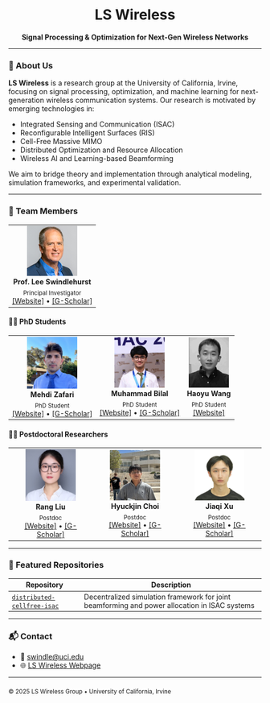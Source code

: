 

<div align="center">
  <h1>LS Wireless</h1>
  <p><strong>Signal Processing & Optimization for Next-Gen Wireless Networks</strong></p>
</div>

---

### 🔬 About Us

**LS Wireless** is a research group at the University of California, Irvine, focusing on signal processing, optimization, and machine learning for next-generation wireless communication systems. Our research is motivated by emerging technologies in:

- Integrated Sensing and Communication (ISAC)
- Reconfigurable Intelligent Surfaces (RIS)
- Cell-Free Massive MIMO
- Distributed Optimization and Resource Allocation
- Wireless AI and Learning-based Beamforming

We aim to bridge theory and implementation through analytical modeling, simulation frameworks, and experimental validation.

---

### 👥 Team Members

<table>
  <tr>
    <td align="center"><img src="/assets/ls_bio.png" width="100"><br><b>Prof. Lee Swindlehurst</b><br><sub>Principal Investigator</sub><br><a href="https://engineering.uci.edu/users/lee-swindlehurst">[Website]</a> • <a href="https://scholar.google.com/citations?user=ibAcKWwAAAAJ&hl=en">[G-Scholar]</a></td>
  </tr>
</table>

#### 🧑‍🎓 PhD Students

<table>
  <tr>
    <td align="center"><img src="/assets/mz_bio.JPG" width="100"><br><b>Mehdi Zafari</b><br><sub>PhD Student</sub><br><a href="https://mehdizd97.github.io">[Website]</a> • <a href="https://scholar.google.com/citations?user=lKiB9vIAAAAJ">[G-Scholar]</a></td>
    <td align="center"><img src="/assets/bilal_bio.jpeg" width="100"><br><b>Muhammad Bilal</b><br><sub>PhD Student</sub><br><a href="https://www.linkedin.com/in/muhammad-bilal-a5a4b0135/">[Website]</a> • <a href="https://scholar.google.com/citations?user=ZWQPQNsvMc4C&hl=en">[G-Scholar]</a></td>
    <td align="center"><img src="/assets/wang_bio.png" width="80"><br><b>Haoyu Wang</b><br><sub>PhD Student</sub><br><a href="https://orcid.org/0000-0002-0161-1781">[Website]</a></td>
  </tr>
</table>

#### 🧑‍🔬 Postdoctoral Researchers

<table>
  <tr>
    <td align="center"><img src="/assets/rang_bio.jpg" width="100"><br><b>Rang Liu</b><br><sub>Postdoc</sub><br><a href="https://rangliu0706.github.io/">[Website]</a> • <a href="https://scholar.google.com/citations?user=YVZWuQcAAAAJ&hl=en">[G-Scholar]</a></td>
    <td align="center"><img src="/assets/hc_bio.jpg" width="100"><br><b>Hyuckjin Choi</b><br><sub>Postdoc</sub><br><a href="https://sites.google.com/view/hyuckjinchoi/home?authuser=0">[Website]</a> • <a href="https://scholar.google.com/citations?user=KRGe0tIAAAAJ&hl=en&authuser=2&oi=sra">[G-Scholar]</a></td>
    <td align="center"><img src="/assets/jiaqi_bio.jpeg" width="100"><br><b>Jiaqi Xu</b><br><sub>Postdoc</sub><br><a href="https://jazielxu.github.io/">[Website]</a> • <a href="https://scholar.google.com/citations?hl=en&user=5f5fmnEAAAAJ">[G-Scholar]</a></td>
  </tr>
</table>

---

### 📂 Featured Repositories

| Repository | Description |
|------------|-------------|
| [`distributed-cellfree-isac`](https://github.com/MehdiZD97/distributed-cellfree-isac) | Decentralized simulation framework for joint beamforming and power allocation in ISAC systems |

---

### 📬 Contact

- 📧 swindle@uci.edu
- 🌐 [LS Wireless Webpage](https://github.com/ls-wireless)

---

<sub>© 2025 LS Wireless Group • University of California, Irvine</sub>